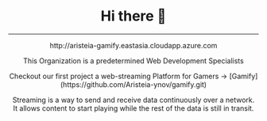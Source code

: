 ## <h1 align="center">Hi there 👋 </h1>

------
<p align="center">http://aristeia-gamify.eastasia.cloudapp.azure.com</p>

<p align="center">This Organization is a predetermined Web Development Specialists
</p>

<p align="center"> Checkout our first project a web-streaming Platform for Gamers → [Gamify](https://github.com/Aristeia-ynov/gamify.git)
</p>

<p align="center">Streaming is a way to send and receive data continuously over a network.
  <br /> 
It allows content to start playing while the rest of the data is still in transit.
</p>

<!--

**Here are some ideas to get you started:**

🙋‍♀️ A short introduction - what is your organization all about?
🌈 Contribution guidelines - how can the community get involved?
👩‍💻 Useful resources - where can the community find your docs? Is there anything else the community should know?
🍿 Fun facts - what does your team eat for breakfast?
🧙 Remember, you can do mighty things with the power of [Markdown](https://docs.github.com/github/writing-on-github/getting-started-with-writing-and-formatting-on-github/basic-writing-and-formatting-syntax)
-->
